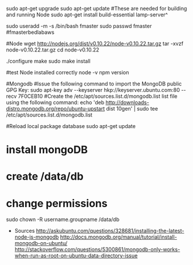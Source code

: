 sudo apt-get upgrade 
sudo apt-get update
#These are needed for building and running Node
sudo apt-get install build-essential lamp-server^

sudo useradd -m -s /bin/bash fmaster
sudo passwd fmaster
#fmasterbedlabaws

#Node
wget http://nodejs.org/dist/v0.10.22/node-v0.10.22.tar.gz
tar -xvzf node-v0.10.22.tar.gz
cd node-v0.10.22

./configure
make
sudo make install

#test Node installed correctly
node -v
npm version

#Mongodb
#Issue the following command to import the MongoDB public GPG Key:
sudo apt-key adv --keyserver hkp://keyserver.ubuntu.com:80 --recv 7F0CEB10
#Create the /etc/apt/sources.list.d/mongodb.list list file using the following command:
echo 'deb http://downloads-distro.mongodb.org/repo/ubuntu-upstart dist 10gen' | sudo tee /etc/apt/sources.list.d/mongodb.list

#Reload local package database
sudo apt-get update
# install mongoDB
# create /data/db
# change permissions
sudo chown -R username.groupname /data/db

- Sources
http://askubuntu.com/questions/328681/installing-the-latest-node-js-mongodb
http://docs.mongodb.org/manual/tutorial/install-mongodb-on-ubuntu/
http://stackoverflow.com/questions/5300861/mongodb-only-works-when-run-as-root-on-ubuntu-data-directory-issue
